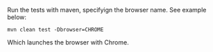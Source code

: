 Run the tests with maven, specifyign the browser name.
See example below:

```shell script
mvn clean test -Dbrowser=CHROME
```

Which launches the browser with Chrome.
